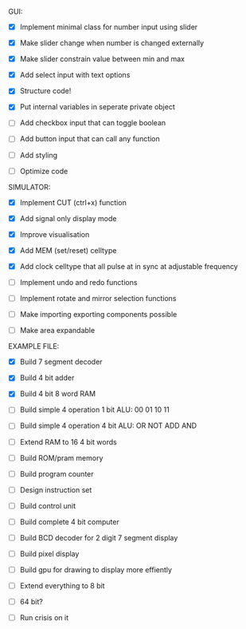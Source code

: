 GUI:
- [x] Implement minimal class for number input using slider
- [x] Make slider change when number is changed externally
- [x] Make slider constrain value between min and max
- [x] Add select input with text options
- [x] Structure code!
- [x] Put internal variables in seperate private object
- [ ] Add checkbox input that can toggle boolean
- [ ] Add button input that can call any function
- [ ] Add styling
- [ ] Optimize code


SIMULATOR:
- [x] Implement CUT (ctrl+x) function
- [x] Add signal only display mode
- [x] Improve visualisation
- [x] Add MEM (set/reset) celltype
- [x] Add clock celltype that all pulse at in sync at adjustable frequency
- [ ] Implement undo and redo functions
- [ ] Implement rotate and mirror selection functions
- [ ] Make importing exporting components possible
- [ ] Make area expandable


EXAMPLE FILE:
- [x] Build 7 segment decoder
- [x] Build 4 bit adder
- [x] Build 4 bit 8 word RAM
- [ ] Build simple 4 operation 1 bit ALU: 00    01    10    11
- [ ] Build simple 4 operation 4 bit ALU: OR    NOT   ADD   AND
- [ ] Extend RAM to 16 4 bit words
- [ ] Build ROM/pram memory
- [ ] Build program counter
- [ ] Design instruction set
- [ ] Build control unit
- [ ] Build complete 4 bit computer

- [ ] Build BCD decoder for 2 digit 7 segment display
- [ ] Build pixel display
- [ ] Build gpu for drawing to display more effiently

- [ ] Extend everything to 8 bit
- [ ] 64 bit?
- [ ] Run crisis on it


